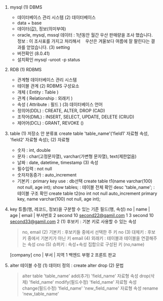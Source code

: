 1. mysql
  (1) DBMS
    - 데이터베이스 관리 시스템
  (2) 데이터베이스
    - data + base
    - 데이터(값), 정보(의미부여)
    - oracle, mysql, mssql
    데이터 : 1년동안 월간 우산 판매량을 조사 했습니다.  
    정보 : 이 조사표를 가지고 처리해서    우산은 겨울보다 여름에 잘 팔린다는 결과를 얻었습니다.
  (3) setting
    - 버전확인 (8.0.41)
    - 설치확인
        mysql -uroot -p
        status

2. RDB
  (1) RDBMS
    - 관계형 데이터베이스 관리 시스템
    - 테이블 관계
  (2) RDBMS 구성요소
    - 개체 ( Entity : Table )
    - 관계 ( Relationship : 외래키 )
    - 속성 ( Attribute : 필드 )
  (3) 데이터베이스 언어
    - 정의어(DDL) : CREATE, ALTER, DROP (CAD)
    - 조작어(DML) : INSERT, SELECT, UPDATE, DELETE (CRUD)
    - 제어어(DCL) : GRANT, REVOKE ()

3. table
  (1) 저장소 안 분류표
    create table 'table_name'('field1' 자료형 속성, 'field2' 자료형 속성);
  (2) 자료형
    - 숫자 : int, double
    - 문자 : char(고정문자열), varchar(가변형 문자열), text(제한없음)
    - 날짜 : date, datetime, timestamp
  (3) 속성
    - 필수입력 : not null
    - 숫자자동증가 : auto_increment
    - 기본키 : primary key
    use : db선택
    create table t1(name varchar(100) not null, age int);
    show tables; : 테이블 전체 확인
    desc 'table_name'; : 테이블 구조 확인
    create table t2(no int not null auto_increment primary key, name varchar(100) not null, age int);

4. key
  튜플(행, 레코드, 정보)을 구분할 수 있는 기준 필드(행, 속성)
  no | name | age | email             | 부서번호
  2   second  10   second22@gamil.com      1
  3   second  10   second33@gamil.com      2
  (1) 후보키 : 기본 키로 사용할 수 있는 속성
    > no, email 
  (2) 기본키 : 후보키들 중에서 선택한 주 키
    > no
  (3) 대체키 : 후보키 중에서 기본키가 아닌 키
    > email
  (4) 외래키 : 테이블과 테이블을 연결해주는 속성 
    > cno
  (5) 슈퍼키 : 속성+속성 집합으로 구성된 키
    > (no,name)

    [company]
    cno | 부서 | 지역
    1    백엔드  부평
    2    프론트  판교

5. alter 
  테이블 수정
  (1) 데이터 정의
    : create alter drop 
  (2) 문법
    > alter table 'table_name' add(추가) 'field_name' 자료형 속성
                               drop(삭제) 'field_name'
                               modify(필드수정) 'field_name' 자료헝 속성
                               change(필드수정) 'field_name' 'new_field_name' 자료형 속성
                               rename          'new_table_name'
